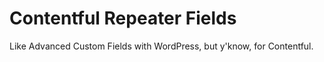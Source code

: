 # Contentful Repeater Fields

Like Advanced Custom Fields with WordPress, but y'know, for Contentful.
